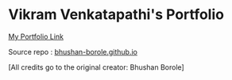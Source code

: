 ﻿# Vikram Venkatapathi's Portfolio 

 [My Portfolio Link](https://vikramvenkatapathi.github.io/vikram-venkatapathi/)

Source repo : [bhushan-borole.github.io](https://github.com/bhushan-borole/bhushan-borole.github.io)

[All credits go to the original creator: Bhushan Borole]

